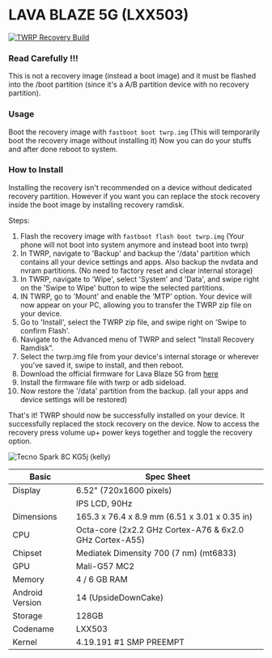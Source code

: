 # LAVA BLAZE 5G (LXX503)

[![TWRP Recovery Build](https://github.com/ayusc/twrp-LXX503/actions/workflows/build.yml/badge.svg?event=workflow_dispatch)](https://github.com/ayusc/twrp-LXX503/actions/workflows/build.yml)

### Read Carefully !!!
This is not a recovery image (instead a boot image) and it must be flashed into the /boot partition (since it's a A/B partition device with no recovery partition). 

### Usage 
Boot the recovery image with `fastboot boot twrp.img` (This will temporarily boot the recovery image without installing it)
Now you can do your stuffs and after done reboot to system.

### How to Install 
Installing the recovery isn't recommended on a device without dedicated recovery partition. 
However if you want you can replace the stock recovery inside the boot image by installing recovery ramdisk.

Steps:

1. Flash the recovery image with `fastboot flash boot twrp.img` (Your phone will not boot into system anymore and instead boot into twrp)
2. In TWRP, navigate to 'Backup' and backup the '/data' partition which contains all your device settings and apps. Also backup the nvdata and nvram partitions.
(No need to factory reset and clear internal storage)
4. In TWRP, navigate to 'Wipe', select 'System' and 'Data', and swipe right on the 'Swipe to Wipe' button to wipe the selected partitions.
5. IN TWRP, go to 'Mount' and enable the 'MTP' option. Your device will now appear on your PC, allowing you to transfer the TWRP zip file on your device.
6. Go to 'Install', select the TWRP zip file, and swipe right on 'Swipe to confirm Flash'.
7. Navigate to the Advanced menu of TWRP and select "Install Recovery Ramdisk".
8. Select the twrp.img file from your device's internal storage or wherever you've saved it, swipe to install, and then reboot.
9. Download the official firmware for Lava Blaze 5G from [here](https://kmportal.indlava.com/upload/client/SP/LXX503_BLAZE_5G_4_6_8GB/)
10. Install the firmware file with twrp or adb sideload.
11. Now restore the '/data' partition from the backup. (all your apps and device settings will be restored)
   
That's it! TWRP should now be successfully installed on your device. It successfully replaced the stock recovery on the device.
Now to access the recovery press volume up+ power keys together and toggle the recovery option.

![Tecno Spark 8C KG5j (kelly)](https://fdn2.gsmarena.com/vv/pics/lava/lava-blaze-5g-01.jpg)

|Basic               |Spec Sheet|
|--                  |--                    |
|Display             |6.52" (720x1600 pixels) |
  || IPS LCD, 90Hz||
|Dimensions          |165.3 x 76.4 x 8.9 mm (6.51 x 3.01 x 0.35 in)                |
|CPU                 |Octa-core (2x2.2 GHz Cortex-A76 & 6x2.0 GHz Cortex-A55)      |
|Chipset             |Mediatek Dimensity 700 (7 nm) (mt6833)|
|GPU                 |Mali-G57 MC2                                           |
|Memory              |4 / 6 GB RAM                                                     |
|Android Version     |14 (UpsideDownCake)                                    |
|Storage             |128GB |
|Codename             |LXX503 |
|Kernel               |4.19.191 #1 SMP PREEMPT|

